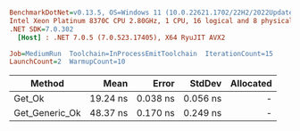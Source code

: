 ``` ini

BenchmarkDotNet=v0.13.5, OS=Windows 11 (10.0.22621.1702/22H2/2022Update/SunValley2), VM=Hyper-V
Intel Xeon Platinum 8370C CPU 2.80GHz, 1 CPU, 16 logical and 8 physical cores
.NET SDK=7.0.302
  [Host] : .NET 7.0.5 (7.0.523.17405), X64 RyuJIT AVX2

Job=MediumRun  Toolchain=InProcessEmitToolchain  IterationCount=15  
LaunchCount=2  WarmupCount=10  

```
|         Method |     Mean |    Error |   StdDev | Allocated |
|--------------- |---------:|---------:|---------:|----------:|
|         Get_Ok | 19.24 ns | 0.038 ns | 0.056 ns |         - |
| Get_Generic_Ok | 48.37 ns | 0.170 ns | 0.249 ns |         - |
